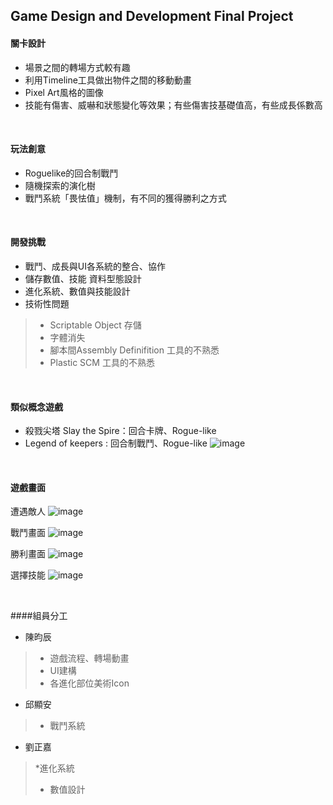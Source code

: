 ## Game Design and Development Final Project

#### 關卡設計

* 場景之間的轉場方式較有趣
* 利用Timeline工具做出物件之間的移動動畫
* Pixel Art風格的圖像
* 技能有傷害、威嚇和狀態變化等效果；有些傷害技基礎值高，有些成長係數高

<br>

#### 玩法創意

* Roguelike的回合制戰鬥
* 隨機探索的演化樹
* 戰鬥系統「畏怯值」機制，有不同的獲得勝利之方式

<br>

#### 開發挑戰

* 戰鬥、成長與UI各系統的整合、協作
* 儲存數值、技能  資料型態設計
* 進化系統、數值與技能設計
* 技術性問題
>* Scriptable Object 存儲
>* 字體消失
>* 腳本間Assembly Definifition 工具的不熟悉
>* Plastic SCM 工具的不熟悉

<br>

#### 類似概念遊戲

* 殺戮尖塔 Slay the Spire：回合卡牌、Rogue-like
* Legend of keepers : 回合制戰鬥、Rogue-like
![image](https://user-images.githubusercontent.com/29274119/204975537-f0d7d978-55f2-4fc6-8b96-f6b8c4826cba.png)

<br>


#### 遊戲畫面

遭遇敵人
![image](https://user-images.githubusercontent.com/29274119/204976803-baf42627-efda-453b-a2dc-54231f3fd5cd.png)

戰鬥畫面
![image](https://user-images.githubusercontent.com/29274119/204976984-64dc8207-7778-439f-a3f6-8fa4d95a49e1.png)

勝利畫面
![image](https://user-images.githubusercontent.com/29274119/204977140-b871743d-a6bc-4065-b0bb-0194948b4d8a.png)

選擇技能
![image](https://user-images.githubusercontent.com/29274119/204977227-fb465c94-320b-41b0-9215-b8d153a0151c.png)

<br>

####組員分工

* 陳昀辰
>* 遊戲流程、轉場動畫
>* UI建構
>* 各進化部位美術Icon
* 邱顯安
>* 戰鬥系統
* 劉正嘉
>*進化系統
>* 數值設計
















